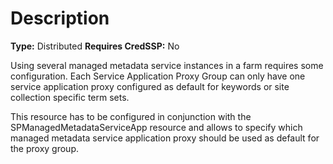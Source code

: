 # Description

**Type:** Distributed
**Requires CredSSP:** No

Using several managed metadata service instances in a farm requires some
configuration. Each Service Application Proxy Group can only have one
service application proxy configured as default for keywords or site
collection specific term sets.

This resource has to be configured in conjunction with the SPManagedMetadataServiceApp
resource and allows to specify which managed metadata service application proxy
should be used as default for the proxy group.

